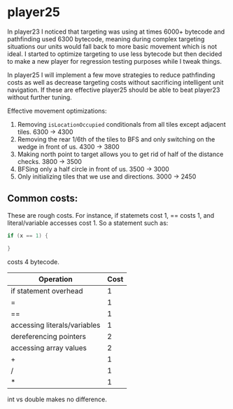 # player25

In player23 I noticed that targeting was using at times 6000+ bytecode and pathfinding used 6300 bytecode, meaning during complex targeting situations our units would fall back to more basic movement which is not ideal. I started to optimize targeting to use less bytecode but then decided to make a new player for regression testing purposes while I tweak things.

In player25 I will implement a few move strategies to reduce pathfinding costs as well as decrease targeting costs without sacrificing intelligent unit navigation. If these are effective player25 should be able to beat player23 without further tuning.


Effective movement optimizations:

1. Removing `isLocationOccupied` conditionals from all tiles except adjacent tiles. 6300 -> 4300
2. Removing the rear 1/6th of the tiles to BFS and only switching on the wedge in front of us. 4300 -> 3800
3. Making north point to target allows you to get rid of half of the distance checks. 3800 -> 3500
4. BFSing only a half circle in front of us. 3500 -> 3000
5. Only initializing tiles that we use and directions. 3000 -> 2450



## Common costs:

These are rough costs. For instance, if statemets cost 1, == costs 1, and literal/variable accesses cost 1. So a statement such as:

```java
if (x == 1) {

}
```

costs 4 bytecode.

| Operation | Cost |
| --- | --- |
| if statement overhead | 1 |
| = | 1 |
| == | 1 |
| accessing literals/variables | 1 |
| dereferencing pointers | 2 |
| accessing array values | 2 |
| + | 1 |
| / | 1 |
| * | 1 |


int vs double makes no difference.